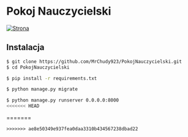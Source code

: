 # Pokoj Nauczycielski

[![Strona](http://soswinformatyka.pl/assets/img/logo.png)](http://soswinformatyka.pl)

## Instalacja

```sh
$ git clone https://github.com/MrChudy923/PokojNauczycielski.git
$ cd PokojNauczycielski

$ pip install -r requirements.txt

$ python manage.py migrate

$ python manage.py runserver 0.0.0.0:8000
<<<<<<< HEAD
```
=======
```
>>>>>>> ae8e50349e937fea0daa3310b434567238dbad22
